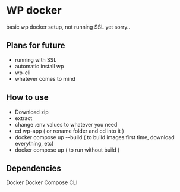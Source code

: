 # WP docker

basic wp docker setup, not running SSL yet sorry..

## Plans for future
- running with SSL
- automatic install wp
- wp-cli
- whatever comes to mind


## How to use

- Download zip
- extract
- change .env values to whatever you need
- cd wp-app ( or rename folder and cd into it )
- docker compose up --build ( to build images first time, download everything, etc)
- docker compose up ( to run without build )

## Dependencies

Docker
Docker Compose CLI